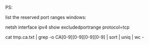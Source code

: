 PS:

list the reserved port ranges windows:

netsh interface ipv4 show excludedportrange protocol=tcp



cat tmp.ca.txt | grep -o CA[0-9][0-9][0-9][0-9] | sort | uniq | wc -
